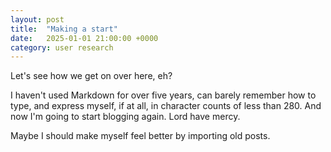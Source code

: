```yaml
---
layout: post
title:  "Making a start"
date:   2025-01-01 21:00:00 +0000
category: user research
---
```


Let's see how we get on over here, eh? 

I haven't used Markdown for over five years, can barely remember how to type, and express myself, if at all, in character counts of less than 280. And now I'm going to start blogging again. Lord have mercy. 

Maybe I should make myself feel better by importing old posts.  